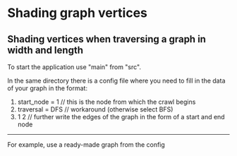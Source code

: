 # Shading graph vertices

Shading vertices when traversing a graph in width and length
---
To start the application use "main" from "src".


In the same directory there is a config file where you need to fill in the data of your graph in the format:
1. start_node = 1 // this is the node from which the crawl begins
2. traversal = DFS // workaround (otherwise select BFS)
3. 1 2 // further write the edges of the graph in the form of a start and end node
---
For example, use a ready-made graph from the config